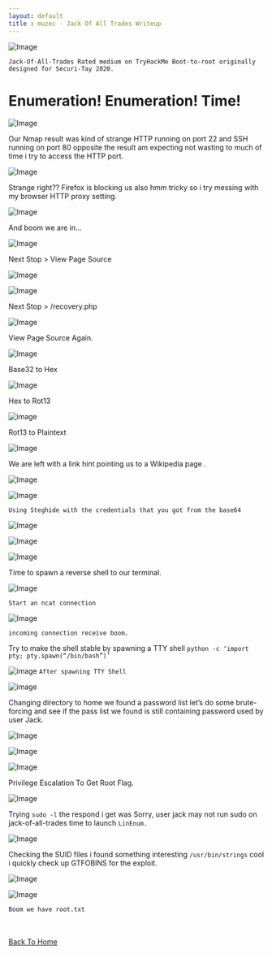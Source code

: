 ```yaml
---
layout: default
title : muzec - Jack Of All Trades Writeup
---
```


![Image](https://miro.medium.com/max/700/1*IdVpvTuLGREGcMZeX-1CAA.png)

```Jack-Of-All-Trades Rated medium on TryHackMe Boot-to-root originally designed for Securi-Tay 2020.```

# Enumeration! Enumeration! Time!

![Image](https://miro.medium.com/max/700/1*gTtUqXCwSk2NUNt0BzT-hg.png)


Our Nmap result was kind of strange HTTP running on port 22 and SSH running on port 80 opposite the result am expecting not wasting to much of time i try to access the HTTP port.

![Image](https://miro.medium.com/max/700/1*rW-s4C-tq_CB8iwCb6Yp9g.png)


Strange right?? Firefox is blocking us also hmm tricky so i try messing with my browser HTTP proxy setting.


![Image](https://miro.medium.com/max/700/1*0S3YSSFeUA-09LcDaL94aA.png)

And boom we are in…

![Image](https://miro.medium.com/max/700/1*9fsZkRDJUIra9S4dQgHDWA.png)

Next Stop > View Page Source

![Image](https://miro.medium.com/max/700/1*oeVxJmdvtVjbZywgos28oA.png)

![Image](https://miro.medium.com/max/700/1*x0Ua0QHYqJDlm_b4BhgElA.png)

Next Stop > /recovery.php

![Image](https://miro.medium.com/max/700/1*WqFOPtVeclIWgdm6mtrq-Q.png)

View Page Source Again.

![Image](https://miro.medium.com/max/700/1*f2U28VKpexmLmmIeF3JUtg.png)

Base32 to Hex

![Image](https://miro.medium.com/max/700/1*76nWId2C3-1JuMBhIU91MA.png)

Hex to Rot13

![image](https://miro.medium.com/max/700/1*4h1DUip63EEfiHzqJfQCog.png)

Rot13 to Plaintext

![Image](https://miro.medium.com/max/700/1*_2DH-qOxm2ftKV1PWAaHtg.png)


We are left with a link hint pointing us to a Wikipedia page .

![Image](https://miro.medium.com/max/700/1*0BU3O8Q6U6ntKc56qyfkHA.png)


![Image](https://miro.medium.com/max/700/1*31xgi_M_nRv7kzg0veA2sQ.png)


```Using Steghide with the credentials that you got from the base64```

![Image](https://miro.medium.com/max/700/1*Pt7QRpzokBL3X2U4IESt4A.png)


![Image](https://miro.medium.com/max/700/1*NuEkR-nX_yWRyc5PpV31Ew.png)


![Image](https://miro.medium.com/max/700/1*apPYxtFddkUKtfATFhkVdA.png)

Time to spawn a reverse shell to our terminal.

![Image](https://miro.medium.com/max/700/1*WJ-M96hmMYSZcTmasB8qog.png)

```Start an ncat connection```

![Image](https://miro.medium.com/max/700/1*JUoOc11pmocl2Wjlw53YLg.png)

```incoming connection receive boom.```

Try to make the shell stable by spawning a TTY shell ```python -c ‘import pty; pty.spawn(“/bin/bash”)’```

![image](https://miro.medium.com/max/700/1*xAwVIlohAGdNGlgbFp-4LQ.png)
```After spawning TTY Shell```

![image](https://miro.medium.com/max/700/1*ohV1WrlpZMnp9AOJTghVSA.png)

Changing directory to home we found a password list let’s do some brute-forcing and see if the pass list we found is still containing password used by user Jack.

![Image](https://miro.medium.com/max/700/1*1JSkYJ-NEfpv1b7bQZXIyg.png)


![Image](https://miro.medium.com/max/700/1*fpbNn0-oWWDIWIKj4HqcIg.png)


![Image](https://miro.medium.com/max/700/1*76YzrHB3Y7nCaKs3XgRpCw.png)


Privilege Escalation To Get Root Flag.

![Image](https://miro.medium.com/max/700/1*_WJcF4vXMYOw8Qk_bsfFlA.png)

Trying ```sudo -l``` the respond i get was Sorry, user jack may not run sudo on jack-of-all-trades time to launch ```LinEnum.```

![Image](https://miro.medium.com/max/700/1*OUn6U7gG6CUuNDjOo_8PqA.png)

Checking the SUID files i found something interesting ```/usr/bin/strings``` cool i quickly check up GTFOBINS for the exploit.

![Image](https://miro.medium.com/max/700/1*ALHzL5OK6qy4_y5QjnzKTQ.png)


![Image](https://miro.medium.com/max/700/1*mpIRfsf11QYzlYykGDJEfQ.png)

```Boom we have root.txt```

<br> <br>
[Back To Home](../index.md)
<br>
